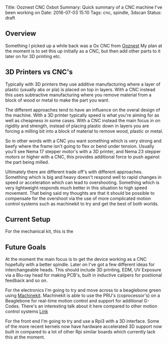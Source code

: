 Title: Ooznest CNC Oxbot
Summary: Quick summary of a CNC machine I've been working on
Date: 2016-07-03 15:10
Tags: cnc, spindle, 3dscan
Status: draft

## Overview

Something I picked up a while back was a Ox CNC from [Ooznest](http://ooznest.co.uk/)
My plan at the moment is to set this up initially as a CNC, but then add other parts to it later on for 3D printing etc.

## 3D Printers vs CNC's

Typically with 3D printers they use additive manufacturing where a layer of plastic (usually abs or pla) is placed on top in layers.
With a CNC instead this uses subtractive manufacturing where you remove material from a block of wood or metal to make the part you want.

The different approaches tend to have an influence on the overal design of the machine.
With a 3D printer typically speed is what you're aiming for as well as cheapness in some cases.
With a CNC instead the main focus in on rigidity and strength, instead of placing plastic down in layers you are forcing a milling bit
into a block of material to remove wood, plastic or metal.

So in other words with a CNC you want something which is very strong and beefy where the frame isn't going to flex or bend under tension.
Usually you'll see Nema 17 stepper motor's with a 3D printer, and Nema 23 stepper motors or higher with a CNC, this provides additional force
to push against the part being milled.

Ultimately there are different trade off's with different approaches.
Something which is big and heavy doesn't respond well to rapid changes in speed or acceleration which can lead to overshooting.
Something which is very lightweight responds much better in this situation to high speed movement.
That being said my thoughts are that it should be possible to compensate for the overshoot via the use of more complicated
motion control systems such as machinekit to try and get the best of both worlds.


## Current Setup

For the mechanical kit, this is the 







## Future Goals

At the moment the main focus is to get the device working as a CNC hopefully with a better spindle.
Later on I've got a few different ideas for interchangeable heads.
This should include 3D printing, EDM, UV Exposure via a Blu-ray head for making PCB's, built in inductive calipers for postiional feedback and so on.

For the electronics I'm going to try and move across to a beaglebone green using [Machinekit](http://www.machinekit.io/).
Machinekit is able to use the PRU's (coprocessor's) on a Beaglebone for real-time motion control and support for additional G-Codes.
There's an interesting talk about it here compared to other motion control systems [Link](https://www.youtube.com/watch?v=LdJ8xjCJIGo)

For the front end I'm going to try and use a Rpi3 with a 3D interface.
Some of the more recent kernels now have hardware accelerated 3D support now built in
compared to a lot of other Rpi similar boards which currently lack this at the moment.
